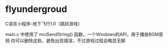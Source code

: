# flyundergroud
C语言小程序-地下飞行1.0（跳跃游戏）

main.c 中使用了 mciSendString() 函数，一个Windows的API，用于播放BGM音频
你可以删除这些，避免出现错误，不过游戏过程会略显无聊
